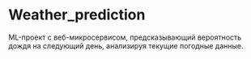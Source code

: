 # Weather_prediction
ML-проект с веб-микросервисом, предсказывающий вероятность дождя на следующий день, анализируя текущие погодные данные.
